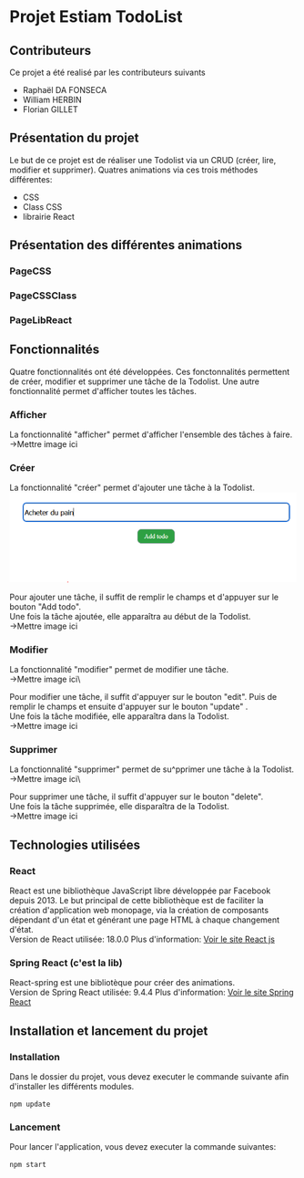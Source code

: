 # Projet Estiam TodoList

## Contributeurs
Ce projet a été realisé par les contributeurs suivants 
- Raphaël DA FONSECA 
- William HERBIN 
- Florian GILLET 

## Présentation du projet
Le but de ce projet est de réaliser une Todolist via un CRUD (créer, lire, modifier et supprimer). Quatres animations via ces trois méthodes différentes:
- CSS
- Class CSS
- librairie React

## Présentation des différentes animations
### PageCSS
### PageCSSClass
### PageLibReact

## Fonctionnalités
Quatre fonctionnalités ont été développées. Ces fonctonnalités permettent de créer, modifier et supprimer une tâche de la Todolist. Une autre fonctionnalité permet d'afficher toutes les tâches.
### Afficher
La fonctionnalité "afficher" permet d'afficher l'ensemble des tâches à faire.\
->Mettre image ici

### Créer
La fonctionnalité "créer" permet d'ajouter une tâche à la Todolist.\
<img src="imgDoc\addTODO.PNG" alt="img_creer"/>

Pour ajouter une tâche, il suffit de remplir le champs et d'appuyer sur le bouton "Add todo".\
Une fois la tâche ajoutée, elle apparaîtra au début de la Todolist.\
->Mettre image ici

### Modifier
La fonctionnalité "modifier" permet de modifier une tâche.\
->Mettre image ici\

Pour modifier une tâche, il suffit d'appuyer sur le bouton "edit". Puis de remplir le champs et ensuite d'appuyer sur le bouton "update" .\
Une fois la tâche modifiée, elle apparaîtra dans la Todolist.\
->Mettre image ici

### Supprimer

La fonctionnalité "supprimer" permet de su^pprimer une tâche à la Todolist.\
->Mettre image ici\

Pour supprimer une tâche, il suffit d'appuyer sur le bouton "delete".\
Une fois la tâche supprimée, elle disparaîtra de la Todolist.\
->Mettre image ici

## Technologies utilisées
### React

React est une bibliothèque JavaScript libre développée par Facebook depuis 2013. Le but principal de cette bibliothèque est de faciliter la création d'application web monopage, via la création de composants dépendant d'un état et générant une page HTML à chaque changement d'état.\
Version de React utilisée: 18.0.0
Plus d'information: [Voir le site React js](https://fr.reactjs.org/)
### Spring React (c'est la lib)

React-spring est une bibliotèque pour créer des animations.\
Version de Spring React utilisée: 9.4.4
Plus d'information: [Voir le site Spring React](https://react-spring.io/)


## Installation et lancement du projet
### Installation
Dans le dossier du projet, vous devez executer le commande suivante afin d'installer les différents modules.
```
npm update
```
### Lancement
Pour lancer l'application, vous devez executer la commande suivantes:
```
npm start
```